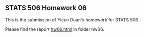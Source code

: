 ## STATS 506 Homework 06

This is the submission of Yicun Duan's homework for STATS 506.

Please find the report [hw06.html](./hw06/hw06.html) in folder hw06.